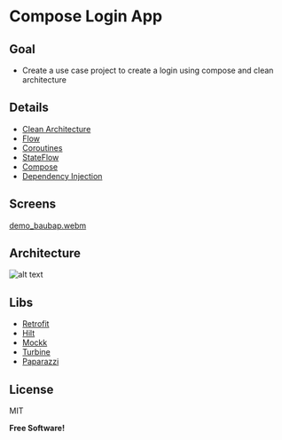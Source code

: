
# Compose Login App

## Goal
- Create a use case project to create a login using compose and clean architecture


## Details
- [Clean Architecture](https://developer.android.com/topic/architecture)
- [Flow](https://developer.android.com/kotlin/flow?hl=es-419)
- [Coroutines](https://developer.android.com/kotlin/coroutines?gclid=Cj0KCQjwxYOiBhC9ARIsANiEIfZsPrl2oyV57TqpHPGyFWzrPfFh6wP7pIVzL4CFQS7ynxdRCkzLKXUaAmMlEALw_wcB&gclsrc=aw.ds&hl=es-419)
- [StateFlow](https://developer.android.com/kotlin/flow/stateflow-and-sharedflow?hl=es-419)
- [Compose](https://developer.android.com/jetpack/compose?gclid=Cj0KCQjwxYOiBhC9ARIsANiEIfZAsMrrOjy3ChL5A81IvlStavnwQYHeVQ1ra2W_3ixes5V1258yzokaAtl0EALw_wcB&gclsrc=aw.ds&hl=es-419)
- [Dependency Injection](https://developer.android.com/training/dependency-injection?hl=es-419)


## Screens
[demo_baubap.webm](https://user-images.githubusercontent.com/5494922/233885657-bcd49a79-483f-4d25-85ff-83047d7a260c.webm)



##  Architecture
![alt text](https://i.ibb.co/MCyhNdL/Untitled-Diagram-4.png)

## Libs
- [Retrofit](https://github.com/square/retrofit)
- [Hilt](https://dagger.dev/hilt/)
- [Mockk](https://mockk.io/)
- [Turbine](https://github.com/cashapp/turbine)
- [Paparazzi](https://github.com/cashapp/paparazzi)

License
----

MIT


**Free Software!**
